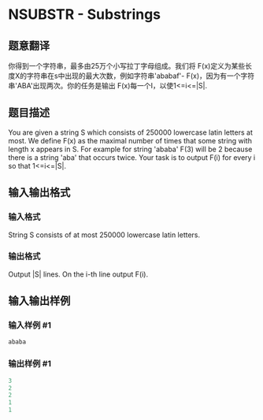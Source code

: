 # NSUBSTR - Substrings

## 题意翻译

你得到一个字符串，最多由25万个小写拉丁字母组成。我们将 F(x)定义为某些长度X的字符串在s中出现的最大次数，例如字符串'ababaf'- F(x)，因为有一个字符串'ABA'出现两次。你的任务是输出 F(x)每一个I，以使1<=i<=|S|.

## 题目描述

You are given a string S which consists of 250000 lowercase latin letters at most. We define F(x) as the maximal number of times that some string with length x appears in S. For example for string 'ababa' F(3) will be 2 because there is a string 'aba' that occurs twice. Your task is to output F(i) for every i so that 1<=i<=|S|.

## 输入输出格式

### 输入格式

String S consists of at most 250000 lowercase latin letters.

### 输出格式

Output |S| lines. On the i-th line output F(i).

## 输入输出样例

### 输入样例 #1

```cpp
ababa
```


### 输出样例 #1

```cpp
3
2
2
1
1
```


